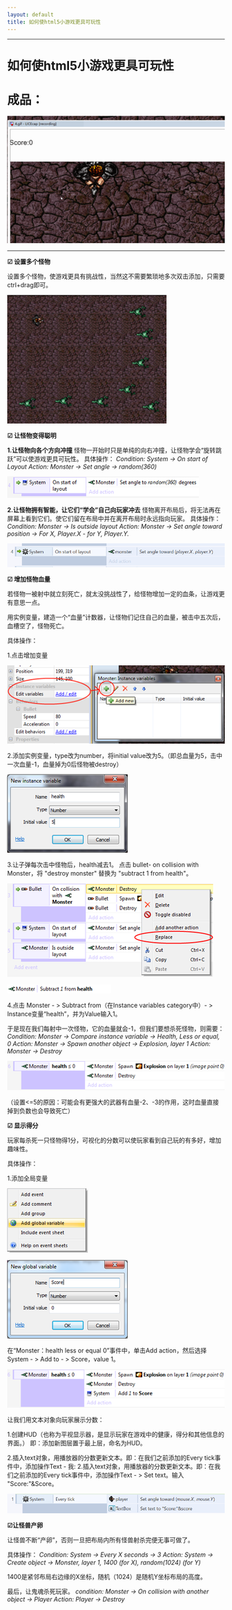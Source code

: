 ```yaml
---
layout: default
title: 如何使html5小游戏更具可玩性 
---
```


--- 
# 如何使html5小游戏更具可玩性 


# 成品：

![](4.gif)

---
**☑ 设置多个怪物** 

设置多个怪物，使游戏更具有挑战性，当然这不需要繁琐地多次双击添加，只需要ctrl+drag即可。 

![](game1.png) 



**☑ 让怪物变得聪明**

**1.让怪物向各个方向冲撞** 
怪物一开始时只是单纯的向右冲撞，让怪物学会“旋转跳跃”可以使游戏更具可玩性。 
具体操作： 
*Condition: System -> On start of Layout* 
*Action: Monster -> Set angle -> random(360)* 

![](game7.png)

**2.让怪物拥有智能，让它们“学会”自己向玩家冲去** 
怪物离开布局后，将无法再在屏幕上看到它们。使它们留在布局中并在离开布局时永远指向玩家。 
具体操作： 
*Condition: Monster -> Is outside layout* 
*Action: Monster -> Set angle toward position -> For X, Player.X - for Y, Player.Y.* 


![](game8.png)


**☑ 增加怪物血量**

若怪物一被射中就立刻死亡，就太没挑战性了，给怪物增加一定的血条，让游戏更有意思一点。 

用实例变量，建造一个“血量”计数器，让怪物们记住自己的血量，被击中五次后，血槽空了，怪物死亡。

具体操作： 

1.点击增加变量 

![](game9.png) 

2.添加实例变量，type改为number，将initial value改为5。（即总血量为5，击中一次血量-1，血量掉为0后怪物被destroy） 

![](game10.png)

3.让子弹每次击中怪物后，health减去1。 
点击 bullet- on collision with Monster，将 "destroy monster" 替换为 "subtract 1 from health"。


![](game12.png) 

![](game13.png)

4.点击 Monster - > Subtract from（在Instance variables category中）- > Instance变量“health”，并为Value输入1。 

于是现在我们每射中一次怪物，它的血量就会-1，但我们要想杀死怪物，则需要： 
*Condition: Monster -> Compare instance variable -> Health, Less or equal, 0* 
*Action: Monster -> Spawn another object -> Explosion, layer 1* 
*Action: Monster -> Destroy* 

![](game14.png)

（设置<=5的原因：可能会有更强大的武器有血量-2、-3的作用，这时血量直接掉到负数也会导致死亡）

**☑ 显示得分**

玩家每杀死一只怪物得1分，可视化的分数可以使玩家看到自己玩的有多好，增加趣味性。

具体操作：

1.添加全局变量 

![](game15.png) 

![](game16.png)

在“Monster：health less or equal 0”事件中，单击Add action，然后选择System - > Add to - > Score，value 1。 

![](game17.png)

让我们用文本对象向玩家展示分数：

1.创建HUD（也称为平视显示器，是显示玩家在游戏中的健康，得分和其他信息的界面。） 即：添加新图层置于最上层，命名为HUD。

2.插入text对象，用播放器的分数更新文本。即：在我们之前添加的Every tick事件中，添加操作Text - 
我:
2.插入text对象，用播放器的分数更新文本。即：在我们之前添加的Every tick事件中，添加操作Text - > Set text。输入 "Score:"&Score。

![](game18.png)


**☑让怪兽产卵**

让怪兽不断“产卵”，否则一旦把布局内所有怪兽射杀完便无事可做了。


具体操作： 
*Condition: System -> Every X seconds -> 3* 
*Action: System -> Create object -> Monster, layer 1, 1400 (for X), random(1024) (for Y)*

1400是紧邻布局右边缘的X坐标，随机（1024）是随机Y坐标布局的高度。

最后，让鬼魂杀死玩家。 
*condition: Monster -> On collision with another object -> Player* 
*Action: Player -> Destroy*